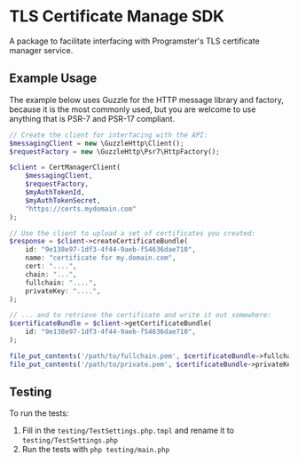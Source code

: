 TLS Certificate Manage SDK
==========================
A package to facilitate interfacing with Programster's TLS certificate manager service.


## Example Usage
The example below uses Guzzle for the HTTP message library and factory, because it is the most
commonly used, but you are welcome to use anything that is PSR-7 and PSR-17 compliant.

```php
// Create the client for interfacing with the API:
$messagingClient = new \GuzzleHttp\Client();
$requestFactory = new \GuzzleHttp\Psr7\HttpFactory();

$client = CertManagerClient(
    $messagingClient,
    $requestFactory,
    $myAuthTokenId,
    $myAuthTokenSecret,
    "https://certs.mydomain.com"
);

// Use the client to upload a set of certificates you created:
$response = $client->createCertificateBundle(
    id: "9e138e97-1df3-4f44-9aeb-f54636dae710",
    name: "certificate for my.domain.com",
    cert: "....",
    chain: "...",
    fullchain: "....",
    privateKey: "....",
);

// ... and to retrieve the certificate and write it out somewhere:
$certificateBundle = $client->getCertificateBundle(
    id: "9e138e97-1df3-4f44-9aeb-f54636dae710",
);

file_put_contents('/path/to/fullchain.pem', $certificateBundle->fullchain);
file_put_contents('/path/to/private.pem', $certificateBundle->privateKey);
```


## Testing
To run the tests:
1) Fill in the `testing/TestSettings.php.tmpl` and rename it to `testing/TestSettings.php`
2) Run the tests with `php testing/main.php`
